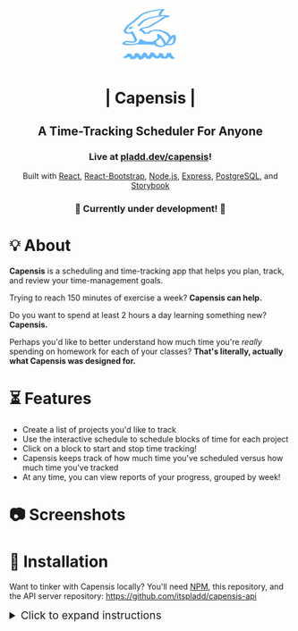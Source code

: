 <!-- TITLE -->
<div align="center">
<img src="docs/capensis-logo.svg" height="100" width="100">
<h1>| Capensis |</h1>
  <h2>A Time-Tracking Scheduler For Anyone</h2>


### Live at [pladd.dev/capensis](http://pladd.dev/capensis)!

Built with [React](https://reactjs.org/), [React-Bootstrap](https://react-bootstrap.github.io/), [Node.js](https://nodejs.org/en/), [Express](https://expressjs.com/),  [PostgreSQL](https://www.postgresql.org/), and [Storybook](https://storybook.js.org/)

### 🚧 Currently under development! 🚧
</div>

# 💡 About

**Capensis** is a scheduling and time-tracking app that helps you plan, track, and review your time-management goals.

Trying to reach 150 minutes of exercise a week? **Capensis can help.**

Do you want to spend at least 2 hours a day learning something new? **Capensis.**

Perhaps you'd like to better understand how much time you're *really* spending on homework for each of your classes? **That's literally, actually what Capensis was designed for.**

# ⏳ Features

- Create a list of projects you'd like to track
- Use the interactive schedule to schedule blocks of time for each project
- Click on a block to start and stop time tracking!
- Capensis keeps track of how much time you've scheduled versus how much time you've tracked
- At any time, you can view reports of your progress, grouped by week!

# 📷  Screenshots

# 🧰 Installation

Want to tinker with Capensis locally? You'll need [NPM](https://www.npmjs.com/), this repository, and the API server repository: https://github.com/itspladd/capensis-api

<details><summary style="font-size: 1.2rem;">Click to expand instructions</summary>

**Before you start:** You will need a PSQL database available for Capensis to use. You can either use a database URL string, or the host, port, database name, and login information for your database.

1. Clone both repositories into separate folders: `capensis` and `capensis-api`.

2. Open two terminal windows.

3. In one terminal, navigate to `capensis-api` and install dependencies:
```
cd capensis-api
npm install
```
4. Open the `.env.example` file, fill in your database information, and rename the file to `.env`.

5. Set up the database schema and seed data with the following two commands:
```
npm run db:reset
npm run db:migrate
```
6. Start the API server:
```BASH
# To start server in normal mode:
npm start
# To start server in "auto-restart on save" mode:
npm run dev
```

7. In the second terminal, navigate to `capensis` and install dependencies:
```
cd capensis
npm install
```
8. Start the client.
```
npm start
```

</details>